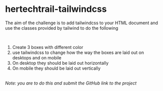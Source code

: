 # hertechtrail-tailwindcss
<p>The aim of the challenge is to add tailwindcss to your HTML document and use the classes provided by tailwind to do the following</p><br>
<ol>
<li>Create 3 boxes with different color</li>
<li>use tailwindcss to change how the way the boxes are laid out on desktops and on mobile</li>
<li>On desktop they should be laid out horizontally</li>
<li>On mobile they should be laid out vertically</li>
</ol><br>
<em>Note: you are to do this and submit the GitHub link to the project</em>
